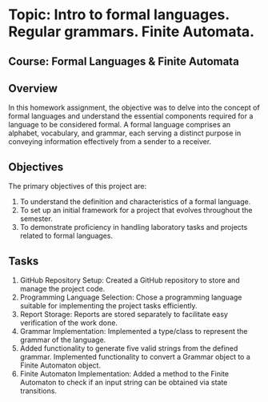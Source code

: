 # Topic: Intro to formal languages. Regular grammars. Finite Automata.



## Course: Formal Languages & Finite Automata


## Overview

In this homework assignment, the objective was to delve into the concept of formal languages and understand the essential components required for a language to be considered formal. A formal language comprises an alphabet, vocabulary, and grammar, each serving a distinct purpose in conveying information effectively from a sender to a receiver.

## Objectives

The primary objectives of this project are:

1. To understand the definition and characteristics of a formal language.
2. To set up an initial framework for a project that evolves throughout the semester.
3. To demonstrate proficiency in handling laboratory tasks and projects related to formal languages.

## Tasks

1. GitHub Repository Setup:
Created a GitHub repository to store and manage the project code.
2. Programming Language Selection:
Chose a programming language suitable for implementing the project tasks efficiently.
3. Report Storage:
Reports are stored separately to facilitate easy verification of the work done.
4. Grammar Implementation:
Implemented a type/class to represent the grammar of the language.
5. Added functionality to generate five valid strings from the defined grammar.
Implemented functionality to convert a Grammar object to a Finite Automaton object.
6. Finite Automaton Implementation:
Added a method to the Finite Automaton to check if an input string can be obtained via state transitions.